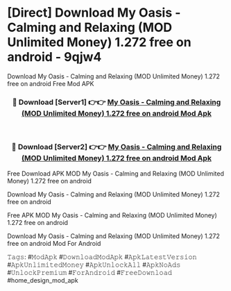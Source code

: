 # [Direct] Download My Oasis - Calming and Relaxing (MOD Unlimited Money) 1.272 free on android - 9qjw4
Download My Oasis - Calming and Relaxing (MOD Unlimited Money) 1.272 free on android Free Mod APK

<div align="center">
<h3>🔴 Download [Server1] 👉👉 <a href="https://apk-comot.site?title=My_Oasis_-_Calming_and_Relaxing_(MOD_Unlimited_Money)_1.272_free_on_android">My Oasis - Calming and Relaxing (MOD Unlimited Money) 1.272 free on android Mod Apk</a></h3><br>

<h3>🔴 Download [Server2] 👉👉 <a href="https://apk-comot.site?title=My_Oasis_-_Calming_and_Relaxing_(MOD_Unlimited_Money)_1.272_free_on_android">My Oasis - Calming and Relaxing (MOD Unlimited Money) 1.272 free on android Mod Apk</a></h3>
</div>


Free Download APK MOD My Oasis - Calming and Relaxing (MOD Unlimited Money) 1.272 free on android

Download My Oasis - Calming and Relaxing (MOD Unlimited Money) 1.272 free on android 

Free APK MOD My Oasis - Calming and Relaxing (MOD Unlimited Money) 1.272 free on android 

Download My Oasis - Calming and Relaxing (MOD Unlimited Money) 1.272 free on android Mod For Android

𝚃𝚊𝚐𝚜: #𝙼𝚘𝚍𝙰𝚙𝚔 #𝙳𝚘𝚠𝚗𝚕𝚘𝚊𝚍𝙼𝚘𝚍𝙰𝚙𝚔 #𝙰𝚙𝚔𝙻𝚊𝚝𝚎𝚜𝚝𝚅𝚎𝚛𝚜𝚒𝚘𝚗 #𝙰𝚙𝚔𝚄𝚗𝚕𝚒𝚖𝚒𝚝𝚎𝚍𝙼𝚘𝚗𝚎𝚢 #𝙰𝚙𝚔𝚄𝚗𝚕𝚘𝚌𝚔𝙰𝚕𝚕 #𝙰𝚙𝚔𝙽𝚘𝙰𝚍𝚜 #𝚄𝚗𝚕𝚘𝚌𝚔𝙿𝚛𝚎𝚖𝚒𝚞𝚖 #𝙵𝚘𝚛𝙰𝚗𝚍𝚛𝚘𝚒𝚍 #𝙵𝚛𝚎𝚎𝙳𝚘𝚠𝚗𝚕𝚘𝚊𝚍 #home_design_mod_apk